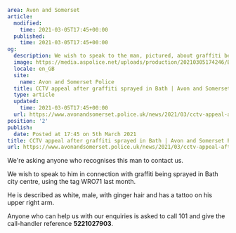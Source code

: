 ```yaml
area: Avon and Somerset
article:
  modified:
    time: 2021-03-05T17:45+00:00
  published:
    time: 2021-03-05T17:45+00:00
og:
  description: We wish to speak to the man, pictured, about graffiti being sprayed in Bath city centre.
  image: https://media.aspolice.net/uploads/production/20210305174246/Bath-graffiti-appeal-scaled.jpg
  locale: en_GB
  site:
    name: Avon and Somerset Police
  title: CCTV appeal after graffiti sprayed in Bath | Avon and Somerset Police
  type: article
  updated:
    time: 2021-03-05T17:45+00:00
  url: https://www.avonandsomerset.police.uk/news/2021/03/cctv-appeal-after-graffiti-sprayed-in-bath/
position: '2'
publish:
  date: Posted at 17:45 on 5th March 2021
title: CCTV appeal after graffiti sprayed in Bath | Avon and Somerset Police
url: https://www.avonandsomerset.police.uk/news/2021/03/cctv-appeal-after-graffiti-sprayed-in-bath/
```

We're asking anyone who recognises this man to contact us.

We wish to speak to him in connection with graffiti being sprayed in Bath city centre, using the tag WRO71 last month.

He is described as white, male, with ginger hair and has a tattoo on his upper right arm.

Anyone who can help us with our enquiries is asked to call 101 and give the call-handler reference **5221027903**.
